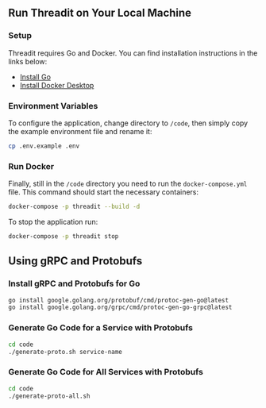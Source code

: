 ## Run Threadit on Your Local Machine

### Setup

Threadit requires Go and Docker. You can find installation instructions in the links below:

- [Install Go](https://go.dev/doc/install)
- [Install Docker Desktop](https://www.docker.com/products/docker-desktop/)

### Environment Variables

To configure the application, change directory to `/code`, then simply copy the example environment file and rename it:

```bash
cp .env.example .env
```

### Run Docker

Finally, still in the `/code` directory you need to run the `docker-compose.yml` file. This command should start the necessary containers:

```bash
docker-compose -p threadit --build -d
```

To stop the application run:

```bash
docker-compose -p threadit stop
```

## Using gRPC and Protobufs

### Install gRPC and Protobufs for Go

```bash
go install google.golang.org/protobuf/cmd/protoc-gen-go@latest
go install google.golang.org/grpc/cmd/protoc-gen-go-grpc@latest
```

### Generate Go Code for a Service with Protobufs

```bash
cd code
./generate-proto.sh service-name
```

### Generate Go Code for All Services with Protobufs
```bash
cd code
./generate-proto-all.sh
```
